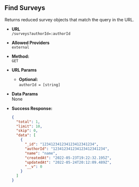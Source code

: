 ## **Find Surveys**

Returns reduced survey objects that match the query in the URL.

- **URL**  
  `/surveys?authorId=:authorId`

- **Allowed Providers**  
  `external`

- **Method:**  
  `GET`

- **URL Params**

  - **Optional:**  
    `authorId = [string]`

- **Data Params**  
  None

- **Success Response:**
  ```json
  {
    "total": 1,
    "limit": 10,
    "skip": 0,
    "data": [
      {
        "_id": "123412341234123412341234",
        "authorId": "123412341234123412341234",
        "name": "name",
        "createdAt": "2022-05-23T19:22:32.195Z",
        "updatedAt": "2022-05-24T20:12:09.489Z",
        "__v": 0
      }
    ]
  }
  ```
